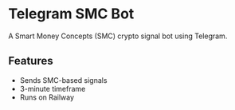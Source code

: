 # Telegram SMC Bot

A Smart Money Concepts (SMC) crypto signal bot using Telegram.

## Features
- Sends SMC-based signals
- 3-minute timeframe
- Runs on Railway
